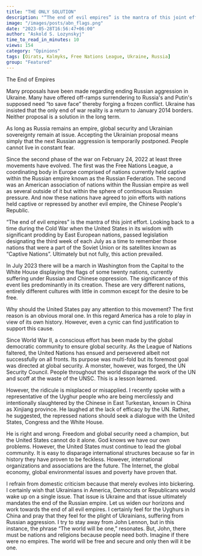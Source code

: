 ```yaml
---
title: "THE ONLY SOLUTION"
description: "“The end of evil empires” is the mantra of this joint effort. Imagine if there were no empires. The world will be free and secure and only then will it be one."
image: "/images/posts/abn_flags.png"
date: "2023-05-28T16:56:47+06:00"
author: "Askold S. Lozynskyj"
time_to_read_in_minutes: 10
views: 154
category: "Opinions"
tags: [Oirats, Kalmyks, Free Nations League, Ukraine, Russia]
group: "Featured"
---
```

The End of Empires

Many proposals have been made regarding ending Russian aggression in Ukraine. Many have offered off-ramps surrendering to Russia's and Putin's supposed need “to save face” thereby forging a frozen conflict. Ukraine has insisted that the only end of war reality is a return to January 2014 borders. Neither proposal is a solution in the long term. 

As long as Russia remains an empire, global security and Ukrainian sovereignty remain at issue.  Accepting the Ukrainian proposal means simply that the next Russian  aggression is temporarily postponed. People cannot live in constant fear.

Since the second phase of the war on February 24, 2022 at least three movements have evolved. The first was the Free Nations League, a coordinating body in Europe comprised of nations currently held captive within the Russian empire known as the Russian Federation. The second was an American association of nations within the Russian empire as well as several outside of it but within the sphere of continuous Russian pressure. And now these nations have agreed to join efforts with nations held captive or repressed by another evil empire, the Chinese People's Republic. 

“The end of evil empires” is the mantra of this joint effort. Looking back to a time during the Cold War when the United States in its wisdom with significant prodding by East European nations, passed legislation designating the third week of each July as a time to remember those nations that were a part of the Soviet Union or its satellites known as “Captive Nations”. Ultimately but not fully, this action prevailed. 

In July 2023 there will be a march in Washington from the Capital to the White House  displaying the flags of some twenty nations, currently suffering under Russian and Chinese oppression. The significance of this event lies predominantly in its creation. These are very different nations, entirely different cultures with little in common except for the desire to be free. 

Why should the United States pay any attention to this movement? The first reason is an obvious moral one. In this regard America has a role to play in view of its own history. 
However, even a cynic can find justification to support this cause.

Since World War II, a conscious effort has been made by the global democratic community to ensure global security. As the League of Nations faltered, the United Nations has ensued and persevered albeit not successfully on all fronts. Its purpose was multi-fold but its foremost goal was directed at global security. A monster, however, was forged, the UN Security Council. People throughout the world disparage the work of the UN and scoff at the waste of the UNSC. This is a lesson learned. 

However, the ridicule is misplaced or misapplied. I recently spoke with a representative of the Uyghur people who are being mercilessly and intentionally slaughtered by the Chinese in East Turkestan, known in China as  Xinjiang province. He laughed at the lack of efficacy by the UN. Rather, he suggested, the repressed nations should seek a dialogue with the United States, Congress and the White House. 

He is right and wrong. Freedom and global security need a champion, but the United States cannot do it alone. God knows we have our own problems. However, the United States must continue to lead the global community. It is easy to disparage international structures because so far in history they have proven to be feckless. However, international organizations and associations are the future. The Internet, the global economy, global environmental issues and poverty have proven that.

I refrain from domestic criticism because that merely evolves into bickering. I certainly wish that Ukrainians in America, Democrats or Republicans would wake up on a single issue. That issue is Ukraine and that issue ultimately mandates the end of the Russian empire. Let us widen our horizons and work towards the end of all evil empires. I certainly feel for the Uyghurs in China and pray that they feel for the plight of Ukrainians, suffering from Russian aggression. I try to stay away from John Lennon, but in this instance, the phrase “The world will be one,” resonates. But, John, there must be nations and religions because people need both. Imagine if there were no empires. The world will be free and secure and only then will it be one.

